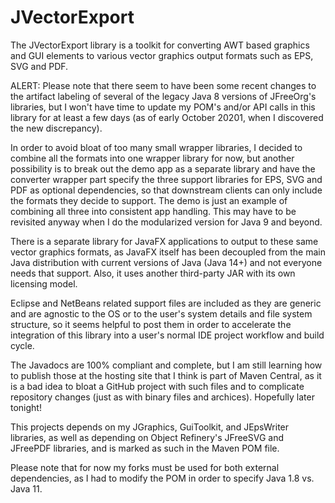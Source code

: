 # JVectorExport

The JVectorExport library is a toolkit for converting AWT based graphics and GUI elements to various vector graphics output formats such as EPS, SVG and PDF.

ALERT: Please note that there seem to have been some recent changes to the artifact labeling of several of the legacy Java 8 versions of JFreeOrg's libraries, but I won't have time to update my POM's and/or API calls in this library for at least a few days (as of early October 20201, when I discovered the new discrepancy).

In order to avoid bloat of too many small wrapper libraries, I decided to combine all the formats into one wrapper library for now, but another possibility is to break out the demo app as a separate library and have the converter wrapper part specify the three support libraries for EPS, SVG and PDF as optional dependencies, so that downstream clients can only include the formats they decide to support. The demo is just an example of combining all three into consistent app handling. This may have to be revisited anyway when I do the modularized version for Java 9 and beyond.

There is a separate library for JavaFX applications to output to these same vector graphics formats, as JavaFX itself has been decoupled from the main Java distribution with current versions of Java (Java 14+) and not everyone needs that support. Also, it uses another third-party JAR with its own licensing model.

Eclipse and NetBeans related support files are included as they are generic and are agnostic to the OS or to the user's system details and file system structure, so it seems helpful to post them in order to accelerate the integration of this library into a user's normal IDE project workflow and build cycle.

The Javadocs are 100% compliant and complete, but I am still learning how to publish those at the hosting site that I think is part of Maven Central, as it is a bad idea to bloat a GitHub project with such files and to complicate repository changes (just as with binary files and archices). Hopefully later tonight!

This projects depends on my JGraphics, GuiToolkit, and JEpsWriter libraries, as well as depending on Object Refinery's JFreeSVG and JFreePDF libraries, and is marked as such in the Maven POM file.

Please note that for now my forks must be used for both external dependencies, as I had to modify the POM in order to specify Java 1.8 vs. Java 11.
